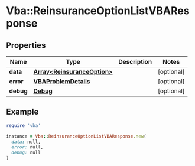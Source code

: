 # Vba::ReinsuranceOptionListVBAResponse

## Properties

| Name | Type | Description | Notes |
| ---- | ---- | ----------- | ----- |
| **data** | [**Array&lt;ReinsuranceOption&gt;**](ReinsuranceOption.md) |  | [optional] |
| **error** | [**VBAProblemDetails**](VBAProblemDetails.md) |  | [optional] |
| **debug** | [**Debug**](Debug.md) |  | [optional] |

## Example

```ruby
require 'vba'

instance = Vba::ReinsuranceOptionListVBAResponse.new(
  data: null,
  error: null,
  debug: null
)
```

